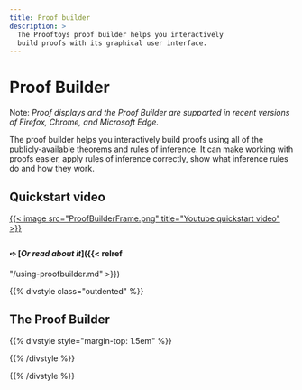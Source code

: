 ```yaml
---
title: Proof builder
description: >
  The Prooftoys proof builder helps you interactively
  build proofs with its graphical user interface.
---
```


# Proof Builder

Note: <i>Proof displays and the Proof Builder are supported in recent
versions of Firefox, Chrome, and Microsoft Edge.</i>

The proof builder helps you interactively build proofs using all of the
publicly-available theorems and rules of inference.  It can make
working with proofs easier, apply rules of inference correctly, show
what inference rules do and how they work.

## Quickstart video

<div style="margin-bottom: 2em">
<a href="https://youtube.com/watch?v=WLvGFIHqL88">
{{< image src="ProofBuilderFrame.png" title="Youtube quickstart video" >}}
</a>
</div>

#### &#x27aa; [***Or read about it***]({{< relref
"/using-proofbuilder.md" >}})

{{% divstyle class="outdented" %}}

## The Proof Builder

{{% divstyle style="margin-top: 1.5em" %}}
<div id=proofEditor></div>
{{% /divstyle %}}

<div class=footer-spacer></div>

{{% /divstyle %}}

<script defer>
$(() => {
  // Do all of this "soon" after all ordinary Prooftoys initializations.
  Promise.resolve().then(() => {
    // The page might have a "fact=" query parameter.
    const fact_arg = Toy.rawQueryParams.fact;
    // Proof editor node
    const options = (fact_arg ? 
                     {docName: 'proofbuilder', loadDoc: false}
                     : {});
    var editor = new Toy.ProofEditor(options);
    window.proofEditor = editor;
    $('#proofEditor').append(editor.$node);
    if (fact_arg) {
      const rules = Toy.rules;
      // Convert "^" in the query string to '&' to support
      // facts with conjunctions in them.
      const fact = fact_arg.replace(/\^/g, '&');
      // If there is a "fact" query parameter, force the editor to
      // load the fact and ignore any existing "proofbuilder" document.
      // If "details" is also supplied, this forces the editor to
      // load a proof of the fact.
      console.log(fact);
      const result = rules.fact(fact);
      editor.addStep(result);
      const details = Toy.queryParams.details;
      if (details) {
        rules.inline(editor.steps[0].original);
      }
    }
  });
});
</script>
